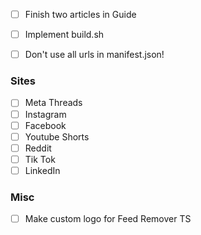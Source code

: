 - [ ] Finish two articles in Guide
- [ ] Implement build.sh

- [ ] Don't use all urls in manifest.json!

### Sites
- [ ] Meta Threads
- [ ] Instagram
- [ ] Facebook
- [ ] Youtube Shorts
- [ ] Reddit
- [ ] Tik Tok
- [ ] LinkedIn

### Misc
- [ ] Make custom logo for Feed Remover TS